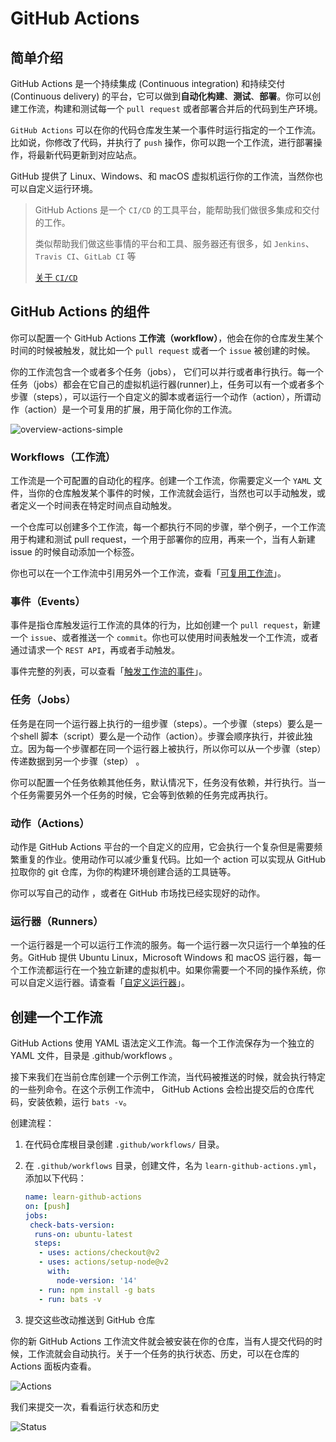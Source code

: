 # GitHub Actions

## 简单介绍

GitHub Actions 是一个持续集成 (Continuous integration) 和持续交付 (Continuous delivery) 的平台，它可以做到**自动化构建**、**测试**、**部署**。你可以创建工作流，构建和测试每一个 `pull request` 或者部署合并后的代码到生产环境。

`GitHub Actions` 可以在你的代码仓库发生某一个事件时运行指定的一个工作流。比如说，你修改了代码，并执行了 `push` 操作，你可以跑一个工作流，进行部署操作，将最新代码更新到对应站点。

GitHub 提供了 Linux、Windows、和 macOS 虚拟机运行你的工作流，当然你也可以自定义运行环境。

> GitHub Actions 是一个 `CI/CD` 的工具平台，能帮助我们做很多集成和交付的工作。
>
> 类似帮助我们做这些事情的平台和工具、服务器还有很多，如 `Jenkins`、`Travis CI`、`GitLab CI` 等
>
> [关于 `CI/CD`](/CICD)

## GitHub Actions 的组件

你可以配置一个 GitHub Actions **工作流（workflow）**，他会在你的仓库发生某个时间的时候被触发，就比如一个 `pull request` 或者一个 `issue` 被创建的时候。

你的工作流包含一个或者多个任务（jobs）， 它们可以并行或者串行执行。每一个任务（jobs）都会在它自己的虚拟机运行器(runner)上，任务可以有一个或者多个步骤（steps），可以运行一个自定义的脚本或者运行一个动作（action），所谓动作（action）是一个可复用的扩展，用于简化你的工作流。

![overview-actions-simple](https://docs.github.com/assets/cb-25535/images/help/images/overview-actions-simple.png)

### Workflows（工作流）

工作流是一个可配置的自动化的程序。创建一个工作流，你需要定义一个 `YAML` 文件，当你的仓库触发某个事件的时候，工作流就会运行，当然也可以手动触发，或者定义一个时间表在特定时间点自动触发。

一个仓库可以创建多个工作流，每一个都执行不同的步骤，举个例子，一个工作流用于构建和测试 pull request，一个用于部署你的应用，再来一个，当有人新建 issue 的时候自动添加一个标签。

你也可以在一个工作流中引用另外一个工作流，查看「[可复用工作流](https://docs.github.com/en/actions/learn-github-actions/reusing-workflows)」。

### 事件（Events）

事件是指仓库触发运行工作流的具体的行为，比如创建一个 `pull request`，新建一个 `issue`、或者推送一个 `commit`。你也可以使用时间表触发一个工作流，或者通过请求一个 `REST API`，再或者手动触发。

事件完整的列表，可以查看「[触发工作流的事件](https://docs.github.com/en/actions/reference/events-that-trigger-workflows)」。

### 任务（Jobs）

任务是在同一个运行器上执行的一组步骤（steps）。一个步骤（steps）要么是一个shell 脚本（script）要么是一个动作（action）。步骤会顺序执行，并彼此独立。因为每一个步骤都在同一个运行器上被执行，所以你可以从一个步骤（step）传递数据到另一个步骤（step） 。

你可以配置一个任务依赖其他任务，默认情况下，任务没有依赖，并行执行。当一个任务需要另外一个任务的时候，它会等到依赖的任务完成再执行。

### 动作（Actions）

动作是 GitHub Actions 平台的一个自定义的应用，它会执行一个复杂但是需要频繁重复的作业。使用动作可以减少重复代码。比如一个 action 可以实现从 GitHub 拉取你的 git 仓库，为你的构建环境创建合适的工具链等。

你可以写自己的动作 ，或者在 GitHub 市场找已经实现好的动作。

### 运行器（Runners）

一个运行器是一个可以运行工作流的服务。每一个运行器一次只运行一个单独的任务。GitHub 提供 Ubuntu Linux，Microsoft Windows 和 macOS 运行器，每一个工作流都运行在一个独立新建的虚拟机中。如果你需要一个不同的操作系统，你可以自定义运行器。请查看「[自定义运行器](https://docs.github.com/en/actions/hosting-your-own-runners)」。

## 创建一个工作流

GitHub Actions 使用 YAML 语法定义工作流。每一个工作流保存为一个独立的 YAML 文件，目录是 .github/workflows 。

接下来我们在当前仓库创建一个示例工作流，当代码被推送的时候，就会执行特定的一些列命令。在这个示例工作流中， GitHub Actions 会检出提交后的仓库代码，安装依赖，运行 `bats -v`。

创建流程：

1. 在代码仓库根目录创建 `.github/workflows/` 目录。
2. 在 `.github/workflows` 目录，创建文件，名为 `learn-github-actions.yml`，添加以下代码：

   ```yaml
   name: learn-github-actions
   on: [push]
   jobs:
    check-bats-version:
     runs-on: ubuntu-latest
     steps:
      - uses: actions/checkout@v2
      - uses: actions/setup-node@v2
        with:
          node-version: '14'
      - run: npm install -g bats
      - run: bats -v
   ```

3. 提交这些改动推送到 GitHub 仓库

你的新 GitHub Actions 工作流文件就会被安装在你的仓库，当有人提交代码的时候，工作流就会自动执行。关于一个任务的执行状态、历史，可以在仓库的 Actions 面板内查看。

![Actions](https://user-images.githubusercontent.com/79979500/183047081-a311951a-6d05-4dba-ad79-fa5506b88c4e.png)

我们来提交一次，看看运行状态和历史

![Status](https://user-images.githubusercontent.com/79979500/183048163-635c2c23-121e-4957-95be-48976c1b03f8.png)

